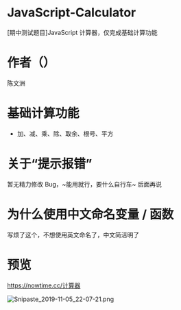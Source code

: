 # JavaScript-Calculator
[期中测试题目]JavaScript 计算器，仅完成基础计算功能

# 作者（）
陈文洲

# 基础计算功能
- 加、减、乘、除、取余、根号、平方

# 关于“提示报错”
暂无精力修改 Bug，~能用就行，要什么自行车~ 后面再说


# 为什么使用中文命名变量 / 函数
写烦了这个，不想使用英文命名了，中文简洁明了

# 预览
https://nowtime.cc/计算器

![Snipaste_2019-11-05_22-07-21.png](https://i.loli.net/2019/11/05/5qpwlT4IBYE8zXJ.png)
